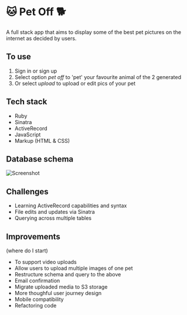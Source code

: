 # 🐱 Pet Off 🐕

A full stack app that aims to display some of the best pet pictures on the internet as decided by users. 

## To use

1. Sign in or sign up
2. Select option *pet off* to 'pet' your favourite animal of the 2 generated
3. Or select *upload* to upload or edit pics of your pet

## Tech stack

* Ruby 
* Sinatra 
* ActiveRecord
* JavaScript 
* Markup (HTML & CSS)

## Database schema

![Screenshot](/images/db_wireframes.png)

## Challenges

* Learning ActiveRecord capabilities and syntax
* File edits and updates via Sinatra
* Querying across multiple tables 

## Improvements 
(where do I start)

* To support video uploads 
* Allow users to upload multiple images of one pet
* Restructure schema and query to the above
* Email confirmation 
* Migrate uploaded media to S3 storage
* More thoughful user journey design 
* Mobile compatibility 
* Refactoring code 

